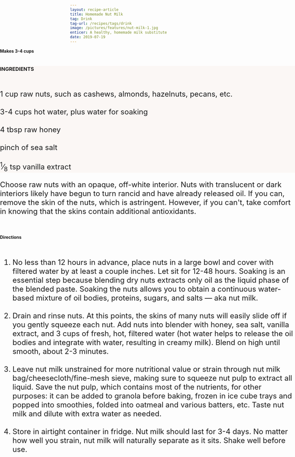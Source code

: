 ```yaml
---
layout: recipe-article
title: Homemade Nut Milk
tag: Drink
tag-url: /recipes/tags/drink
image: /pictures/features/nut-milk-1.jpg
enticer: A healthy, homemade milk substitute
date: 2019-07-19
---
```

<div class="cont" style="width:100vw;position:absolute;left:0;height:auto">
<div class="servings text-center"><strong>Makes 3-4 cups</strong></div><br>
<div class="ingredients" style="background-color:#fbf7f5">
  <div class="ingredients-title"><h3 class="text-center">INGREDIENTS</h3><br></div>
  <p style="font-size: 1.5rem">1 cup raw nuts, such as cashews, almonds, hazelnuts, pecans, etc.<br><br>3-4 cups hot water, plus water for soaking<br><br>4   tbsp raw honey<br><br>pinch of sea salt<br><br><sup>1</sup>&frasl;<sub>8</sub>  tsp vanilla extract</p>
</div>
<div class="directions">
  <p style="font-size: 1.5rem">Choose raw nuts with an opaque, off-white interior. Nuts with translucent or dark interiors likely have begun to turn rancid and have already released oil. If you can, remove the skin of the nuts, which is astringent. However, if you can't, take comfort in knowing that the skins contain additional antioxidants. </p><br>
  <h4><strong>Directions</strong></h4><br>
  <ol style="font-size: 1.5rem">
      <li>  No less than 12 hours in advance, place nuts in a large bowl and cover with filtered water by at least a couple inches. Let sit for 12-48 hours. Soaking is an essential step because blending dry nuts extracts only oil as the liquid phase of the blended paste. Soaking the nuts allows you to obtain a continuous water-based mixture of oil bodies, proteins, sugars, and salts ― aka nut milk.</li><br>
      <li>  Drain and rinse nuts. At this points, the skins of many nuts will easily slide off if you gently squeeze each nut. Add nuts into blender with honey, sea salt, vanilla extract, and 3 cups of fresh, hot, filtered water (hot water helps to release the oil bodies and integrate with water, resulting in creamy milk). Blend on high until smooth, about 2-3 minutes.</li><br>
      <li>  Leave nut milk unstrained for more nutritional value or strain through nut milk bag/cheesecloth/fine-mesh sieve, making sure to squeeze nut pulp to extract all liquid. Save the nut pulp, which contains most of the nutrients, for other purposes: it can be added to granola before baking, frozen in ice cube trays and popped into smoothies, folded into oatmeal and various batters, etc. Taste nut milk and dilute with extra water as needed.</li><br>
      <li>  Store in airtight container in fridge. Nut milk should last for 3-4 days. No matter how well you strain, nut milk will naturally separate as it sits. Shake well before use.</li><br>
  </ol>
</div>
</div>
<br><br><br><br><br><br><br><br><br><br><br><br><br><br><br><br><br><br><br><br><br><br><br><br><br><br><br><br><br>